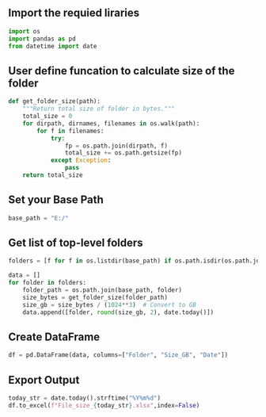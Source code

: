 ## Import the requied liraries


```python
import os
import pandas as pd
from datetime import date
```

## User define funcation to calculate size of the folder


```python
def get_folder_size(path):
    """Return total size of folder in bytes."""
    total_size = 0
    for dirpath, dirnames, filenames in os.walk(path):
        for f in filenames:
            try:
                fp = os.path.join(dirpath, f)
                total_size += os.path.getsize(fp)
            except Exception:
                pass
    return total_size
```

## Set your Base Path


```python
base_path = "E:/"
```

## Get list of top-level folders


```python
folders = [f for f in os.listdir(base_path) if os.path.isdir(os.path.join(base_path, f))]

data = []
for folder in folders:
    folder_path = os.path.join(base_path, folder)
    size_bytes = get_folder_size(folder_path)
    size_gb = size_bytes / (1024**3)  # Convert to GB
    data.append([folder, round(size_gb, 2), date.today()])
```

## Create DataFrame


```python
df = pd.DataFrame(data, columns=["Folder", "Size_GB", "Date"])
```

## Export Output


```python
today_str = date.today().strftime("%Y%m%d")
df.to_excel(f"File_size_{today_str}.xlsx",index=False)
```
